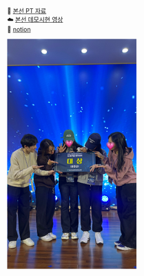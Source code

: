 🍊 [본선 PT 자료](https://drive.google.com/file/d/1l_8zp0NsfbIp7xb0QFcJNd_PRfFaz5AD/view?usp=sharing) <br>
☁️ [본선 데모시현 영상](https://drive.google.com/file/d/1CI31N6_Kp5pc5a3wtcKyS9Zfgk_rtQ0C/view?usp=sharing) <br>
🐳 [notion](https://sparkly-onion-be7.notion.site/wecation-1878e2ec5d7a80aeb28cdce3a0fdc7af?pvs=4) <br>

<img src='./team.JPG' width=300>

